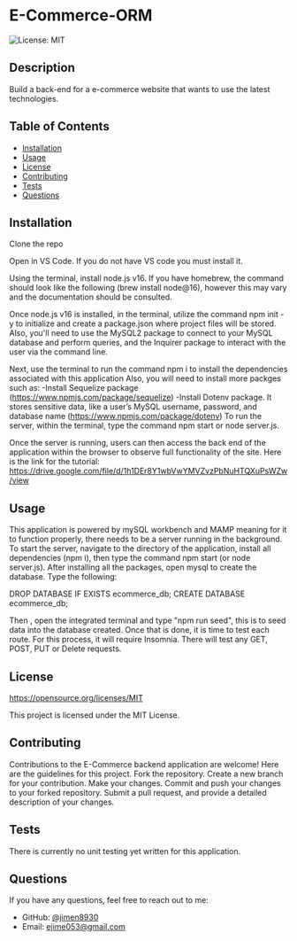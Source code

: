 # E-Commerce-ORM
  ![License: MIT](https://img.shields.io/badge/License-MIT-yellow.svg)

  ## Description
  Build a back-end for a e-commerce website that wants to use the latest technologies.

  ## Table of Contents
- [Installation](#installation)
- [Usage](#usage)
- [License](#license)
- [Contributing](#contributing)
- [Tests](#tests)
- [Questions](#questions)

## Installation
Clone the repo

Open in VS Code. If you do not have VS code you must install it.

Using the terminal, install node.js v16. If you have homebrew, the command should look like the following (brew install node@16), however this may vary and the documentation should be consulted.

Once node.js v16 is installed, in the terminal, utilize the command npm init -y to initialize and create a package.json where project files will be stored. Also, you'll need to use the MySQL2 package to connect to your MySQL database and perform queries, and the Inquirer package to interact with the user via the command line.

Next, use the terminal to run the command npm i to install the dependencies associated with this application 
Also, you will need to install more packges such as:
-Install Sequelize package (https://www.npmjs.com/package/sequelize)
-Install Dotenv package. It stores sensitive data, like a user’s MySQL username, password, and database name (https://www.npmjs.com/package/dotenv)
To run the server, within the terminal, type the command npm start or node server.js.

Once the server is running, users can then access the back end of the application within the browser to observe full functionality of the site. Here is the link for the tutorial:
https://drive.google.com/file/d/1h1DEr8Y1wbVwYMVZvzPbNuHTQXuPsWZw/view


## Usage
This application is powered by mySQL workbench and MAMP meaning for it to function properly, there needs to be a server running in the background. To start the server, navigate to the directory of the application, install all dependencies (npm i), then type the command npm start (or node server.js). 
After installing all the packages, open mysql to create the database. Type the following:

DROP DATABASE IF EXISTS ecommerce_db; CREATE DATABASE ecommerce_db;

Then , open the integrated terminal and type "npm run seed", this is to seed data into the database created. Once that is done, it is time to test each route. For this process, it will require Insomnia. There will test any GET, POST, PUT or Delete requests.

## License
https://opensource.org/licenses/MIT

This project is licensed under the MIT License.

## Contributing
Contributions to the E-Commerce backend application are welcome! Here are the guidelines for this project. Fork the repository. Create a new branch for your contribution. Make your changes. Commit and push your changes to your forked repository. Submit a pull request, and provide a detailed description of your changes.

## Tests
There is currently no unit testing yet written for this application.

## Questions
If you have any questions, feel free to reach out to me:
- GitHub: [@jimen8930](https://github.com/jimen8930)
- Email: ejime053@gmail.com
